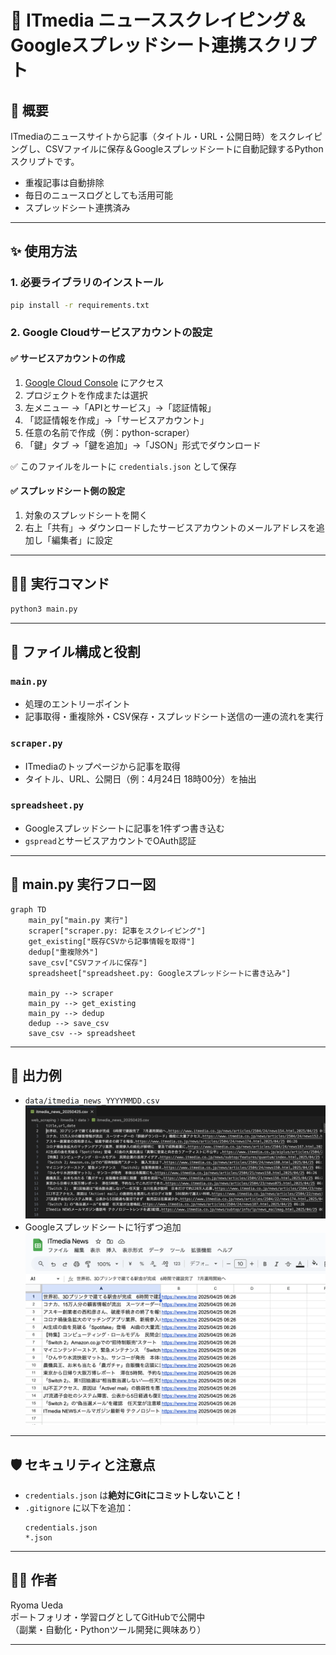 # 📡 ITmedia ニューススクレイピング＆Googleスプレッドシート連携スクリプト

## 📘 概要

ITmediaのニュースサイトから記事（タイトル・URL・公開日時）をスクレイピングし、CSVファイルに保存＆Googleスプレッドシートに自動記録するPythonスクリプトです。

- 重複記事は自動排除
- 毎日のニュースログとしても活用可能
- スプレッドシート連携済み

---

## ✨ 使用方法

### 1. 必要ライブラリのインストール

```bash
pip install -r requirements.txt
```

### 2. Google Cloudサービスアカウントの設定

#### ✅ サービスアカウントの作成

1. [Google Cloud Console](https://console.cloud.google.com/) にアクセス
2. プロジェクトを作成または選択
3. 左メニュー →「APIとサービス」→「認証情報」
4. 「認証情報を作成」→「サービスアカウント」
5. 任意の名前で作成（例：python-scraper）
6. 「鍵」タブ →「鍵を追加」→「JSON」形式でダウンロード

✅ このファイルをルートに `credentials.json` として保存

#### ✅ スプレッドシート側の設定

1. 対象のスプレッドシートを開く
2. 右上「共有」→ ダウンロードしたサービスアカウントのメールアドレスを追加し「編集者」に設定

---

## 🏃‍♂️ 実行コマンド

```bash
python3 main.py
```

---

## 🧹 ファイル構成と役割

### `main.py`

- 処理のエントリーポイント
- 記事取得・重複除外・CSV保存・スプレッドシート送信の一連の流れを実行

### `scraper.py`

- ITmediaのトップページから記事を取得
- タイトル、URL、公開日（例：4月24日 18時00分）を抽出

### `spreadsheet.py`

- Googleスプレッドシートに記事を1件ずつ書き込む
- `gspread`とサービスアカウントでOAuth認証

---

## 🔄 main.py 実行フロー図

```mermaid
graph TD
    main_py["main.py 実行"]
    scraper["scraper.py: 記事をスクレイピング"]
    get_existing["既存CSVから記事情報を取得"]
    dedup["重複除外"]
    save_csv["CSVファイルに保存"]
    spreadsheet["spreadsheet.py: Googleスプレッドシートに書き込み"]

    main_py --> scraper
    main_py --> get_existing
    main_py --> dedup
    dedup --> save_csv
    save_csv --> spreadsheet
```

---

## 📂 出力例

- `data/itmedia_news_YYYYMMDD.csv`
![csvファイル](./images/CSVFile.png)
- Googleスプレッドシートに1行ずつ追加
![スプレッドシート](./images/ITmedia_SpreadSheet.png)

---

## 🛡️ セキュリティと注意点

- `credentials.json` は**絶対にGitにコミットしないこと！**
- `.gitignore` に以下を追加：
  ```gitignore
  credentials.json
  *.json
  ```

---

## 👨‍💼 作者

Ryoma Ueda  
ポートフォリオ・学習ログとしてGitHubで公開中  
（副業・自動化・Pythonツール開発に興味あり）

---

